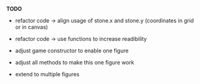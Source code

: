 **TODO**

* refactor code -> align usage of stone.x and stone.y (coordinates in grid or in canvas)

* refactor code -> use functions to increase readibility

* adjust game constructor to enable one figure
* adjust all methods to make this one figure work
* extend to multiple figures